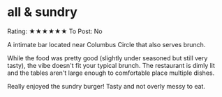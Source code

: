 # all & sundry

Rating: ★★★★★★
To Post: No

A intimate bar located near Columbus Circle that also serves brunch.

While the food was pretty good (slightly under seasoned but still very tasty), the vibe doesn't fit your typical brunch. The restaurant is dimly lit and the tables aren't large enough to comfortable place multiple dishes.

Really enjoyed the sundry burger! Tasty and not overly messy to eat.